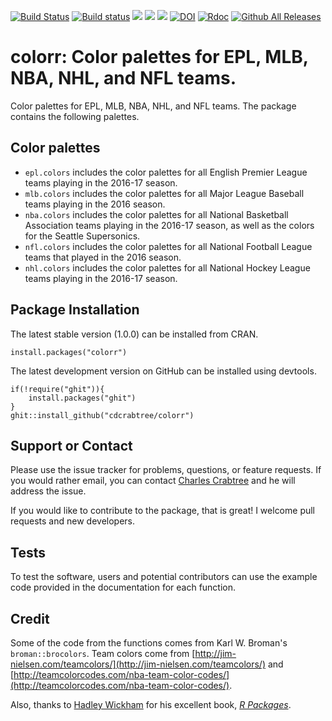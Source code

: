 [![Build Status](https://travis-ci.org/cdcrabtree/colorr.svg?branch=master)](https://travis-ci.org/cdcrabtree/colorr) [![Build status](https://ci.appveyor.com/api/projects/status/github/cdcrabtree/colorr?svg=true)](https://ci.appveyor.com/api/projects/status/github/cdcrabtree/) ![](http://www.r-pkg.org/badges/version/colorr) ![](http://cranlogs.r-pkg.org/badges/grand-total/colorr) ![](http://cranlogs.r-pkg.org/badges/colorr) [![DOI](https://zenodo.org/badge/80883292.svg)](https://zenodo.org/badge/latestdoi/80883292) [![Rdoc](http://www.rdocumentation.org/badges/version/colorr)](http://www.rdocumentation.org/packages/colorr) [![Github All Releases](https://img.shields.io/github/downloads/atom/atom/total.svg)](https://github.com/cdcrabtree/colorr/)

# colorr: Color palettes for EPL, MLB, NBA, NHL, and NFL teams.

Color palettes for EPL, MLB, NBA, NHL, and NFL teams. The package contains the following palettes.

## Color palettes
- `epl.colors` includes the color palettes for all English Premier League teams playing in the 2016-17 season.
- `mlb.colors` includes the color palettes for all Major League Baseball teams playing in the 2016 season.
- `nba.colors` includes the color palettes for all National Basketball Association teams playing in the 2016-17 season, as well as the colors for the Seattle Supersonics. 
- `nfl.colors` includes the color palettes for all National Football League teams that played in the 2016 season.
- `nhl.colors` includes the color palettes for all National Hockey League teams playing in the 2016-17 season.

## Package Installation
The latest stable version (1.0.0) can be installed from CRAN.
```
install.packages("colorr")
```

The latest development version on GitHub can be installed using devtools.
```
if(!require("ghit")){
    install.packages("ghit")
}
ghit::install_github("cdcrabtree/colorr")
```

## Support or Contact
Please use the issue tracker for problems, questions, or feature requests. If you would rather email, you can contact [Charles Crabtree](mailto:ccrabtr@umich.edu) and he will address the issue.

If you would like to contribute to the package, that is great! I welcome pull requests and new developers.

## Tests
To test the software, users and potential contributors can use the example code provided in the documentation for each function.

## Credit
Some of the code from the functions comes from Karl W. Broman's `broman::brocolors`. Team colors come from [http://jim-nielsen.com/teamcolors/](http://jim-nielsen.com/teamcolors/) and [http://teamcolorcodes.com/nba-team-color-codes/](http://teamcolorcodes.com/nba-team-color-codes/). 

Also, thanks to [Hadley Wickham](http://hadley.nz/) for his excellent book, [_R Packages_](http://r-pkgs.had.co.nz/).
